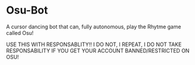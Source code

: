 # Osu-Bot
A cursor dancing bot that can, fully autonomous, play the Rhytme game called Osu!

USE THIS WITH RESPONSABLITY!!
I DO NOT, I REPEAT, I DO NOT TAKE RESPONSABILITY IF YOU GET YOUR ACCOUNT BANNED/RESTRICTED ON OSU!
